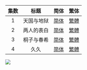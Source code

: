 | 集数  | 标题    | 简体                                                                                                                                                 | 繁体                                                                                                                                                 |
|:---:|:-----:|:--------------------------------------------------------------------------------------------------------------------------------------------------:|:--------------------------------------------------------------------------------------------------------------------------------------------------:|
| 1   | 天国与地狱 | [简体](https://raw.githubusercontent.com/SweetSub/SweetSub/master/Archive/Heavenly%20Delusion/%5BSweetSub%5D%20Heavenly%20Delusion%20-%2001.chs.ass) | [繁體](https://raw.githubusercontent.com/SweetSub/SweetSub/master/Archive/Heavenly%20Delusion/%5BSweetSub%5D%20Heavenly%20Delusion%20-%2001.cht.ass) |
| 2   | 两人的表白 | [简体](https://raw.githubusercontent.com/SweetSub/SweetSub/master/Archive/Heavenly%20Delusion/%5BSweetSub%5D%20Heavenly%20Delusion%20-%2002.chs.ass) | [繁體](https://raw.githubusercontent.com/SweetSub/SweetSub/master/Archive/Heavenly%20Delusion/%5BSweetSub%5D%20Heavenly%20Delusion%20-%2002.cht.ass) |
| 3   | 桐子与春希 | [简体](https://raw.githubusercontent.com/SweetSub/SweetSub/master/Archive/Heavenly%20Delusion/%5BSweetSub%5D%20Heavenly%20Delusion%20-%2003.chs.ass) | [繁體](https://raw.githubusercontent.com/SweetSub/SweetSub/master/Archive/Heavenly%20Delusion/%5BSweetSub%5D%20Heavenly%20Delusion%20-%2003.cht.ass) |
| 4   | 久久    | [简体](https://raw.githubusercontent.com/SweetSub/SweetSub/master/Archive/Heavenly%20Delusion/%5BSweetSub%5D%20Heavenly%20Delusion%20-%2004.chs.ass) | [繁體](https://raw.githubusercontent.com/SweetSub/SweetSub/master/Archive/Heavenly%20Delusion/%5BSweetSub%5D%20Heavenly%20Delusion%20-%2004.cht.ass) |

![](https://p.sda1.dev/10/f7a1a955d93b850056eb30c441048c29/tdm_poster_v1.png)